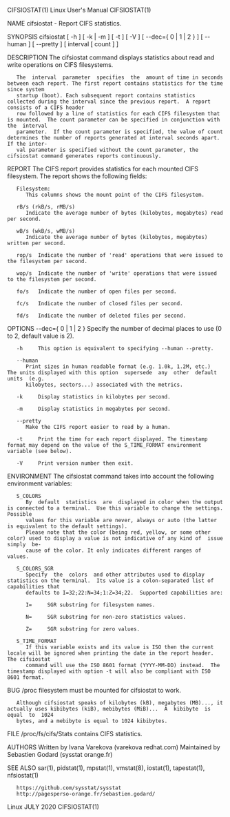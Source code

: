 CIFSIOSTAT(1)							      Linux User's Manual							 CIFSIOSTAT(1)

NAME
       cifsiostat - Report CIFS statistics.

SYNOPSIS
       cifsiostat [ -h ] [ -k | -m ] [ -t ] [ -V ] [ --dec={ 0 | 1 | 2 } ] [ --human ] [ --pretty ] [ interval [ count ] ]

DESCRIPTION
       The cifsiostat command displays statistics about read and write operations on CIFS filesystems.

       The  interval  parameter	 specifies  the	 amount of time in seconds between each report. The first report contains statistics for the time since system
       startup (boot). Each subsequent report contains statistics collected during the interval since the previous report.  A report consists of a CIFS header
       row followed by a line of statistics for each CIFS filesystem that is mounted.  The count parameter can be specified in conjunction with	 the  interval
       parameter.  If the count parameter is specified, the value of count determines the number of reports generated at interval seconds apart. If the inter‐
       val parameter is specified without the count parameter, the cifsiostat command generates reports continuously.

REPORT
       The CIFS report provides statistics for each mounted CIFS filesystem.  The report shows the following fields:

       Filesystem:
	      This columns shows the mount point of the CIFS filesystem.

       rB/s (rkB/s, rMB/s)
	      Indicate the average number of bytes (kilobytes, megabytes) read per second.

       wB/s (wkB/s, wMB/s)
	      Indicate the average number of bytes (kilobytes, megabytes) written per second.

       rop/s  Indicate the number of 'read' operations that were issued to the filesystem per second.

       wop/s  Indicate the number of 'write' operations that were issued to the filesystem per second.

       fo/s   Indicate the number of open files per second.

       fc/s   Indicate the number of closed files per second.

       fd/s   Indicate the number of deleted files per second.

OPTIONS
       --dec={ 0 | 1 | 2 }
	      Specify the number of decimal places to use (0 to 2, default value is 2).

       -h     This option is equivalent to specifying --human --pretty.

       --human
	      Print sizes in human readable format (e.g. 1.0k, 1.2M, etc.)  The units displayed with this option  supersede  any  other	 default  units	 (e.g.
	      kilobytes, sectors...) associated with the metrics.

       -k     Display statistics in kilobytes per second.

       -m     Display statistics in megabytes per second.

       --pretty
	      Make the CIFS report easier to read by a human.

       -t     Print the time for each report displayed. The timestamp format may depend on the value of the S_TIME_FORMAT environment variable (see below).

       -V     Print version number then exit.

ENVIRONMENT
       The cifsiostat command takes into account the following environment variables:

       S_COLORS
	      By  default  statistics  are  displayed in color when the output is connected to a terminal.  Use this variable to change the settings. Possible
	      values for this variable are never, always or auto (the latter is equivalent to the default settings).
	      Please note that the color (being red, yellow, or some other color) used to display a value is not indicative of any kind of  issue  simply  be‐
	      cause of the color. It only indicates different ranges of values.

       S_COLORS_SGR
	      Specify  the  colors  and other attributes used to display statistics on the terminal.  Its value is a colon-separated list of capabilities that
	      defaults to I=32;22:N=34;1:Z=34;22.  Supported capabilities are:

	      I=     SGR substring for filesystem names.

	      N=     SGR substring for non-zero statistics values.

	      Z=     SGR substring for zero values.

       S_TIME_FORMAT
	      If this variable exists and its value is ISO then the current locale will be ignored when printing the date in the report header. The cifsiostat
	      command will use the ISO 8601 format (YYYY-MM-DD) instead.  The timestamp displayed with option -t will also be compliant with ISO 8601 format.

BUG
       /proc filesystem must be mounted for cifsiostat to work.

       Although cifsiostat speaks of kilobytes (kB), megabytes (MB)..., it actually uses kibibytes (kiB), mebibytes (MiB)...  A	 kibibyte  is  equal  to  1024
       bytes, and a mebibyte is equal to 1024 kibibytes.

FILE
       /proc/fs/cifs/Stats contains CIFS statistics.

AUTHORS
       Written by Ivana Varekova (varekova <at> redhat.com)
       Maintained by Sebastien Godard (sysstat <at> orange.fr)

SEE ALSO
       sar(1), pidstat(1), mpstat(1), vmstat(8), iostat(1), tapestat(1), nfsiostat(1)

       https://github.com/sysstat/sysstat
       http://pagesperso-orange.fr/sebastien.godard/

Linux									   JULY 2020								 CIFSIOSTAT(1)
